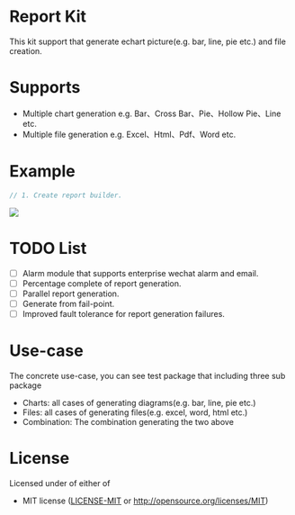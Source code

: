 # Report Kit

This kit support that generate echart picture(e.g. bar, line, pie etc.) and file creation.

# Supports
* Multiple chart generation e.g. Bar、Cross Bar、Pie、Hollow Pie、Line etc.
* Multiple file generation e.g. Excel、Html、Pdf、Word etc.

# Example

```java
// 1. Create report builder.

```

![](https://img.halfrost.com/Blog/ArticleTitleImage/4.gif)

# TODO List

- [ ] Alarm module that supports enterprise wechat alarm and email.
- [ ] Percentage complete of report generation.
- [ ] Parallel report generation.
- [ ] Generate from fail-point.
- [ ] Improved fault tolerance for report generation failures. 

# Use-case

The concrete use-case, you can see test package that including three sub package

* Charts: all cases of generating diagrams(e.g. bar, line, pie etc.)
* Files: all cases of generating files(e.g. excel, word, html etc.)
* Combination: The combination generating the two above

# License

Licensed under of either of

* MIT license ([LICENSE-MIT](./LICENSE-MIT) or http://opensource.org/licenses/MIT)